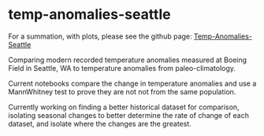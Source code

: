 # temp-anomalies-seattle
For a summation, with plots, please see the github page: [Temp-Anomalies-Seattle](http://SarahMBurgart.github.io/temp-anomalies-seattle)

Comparing modern recorded temperature anomalies measured at Boeing Field in Seattle, WA to temperature anomalies from paleo-climatology.

Current notebooks compare the change in temperature anomalies and use a MannWhitney test to prove they are not not from the same population.

Currently working on finding a better historical dataset for comparison, isolating seasonal changes to better determine the rate of change of each dataset, and isolate where the changes are the greatest.

